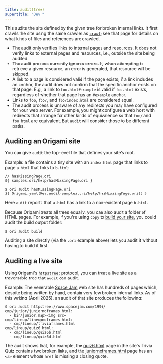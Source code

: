 ```yaml
---
title: audit(tree)
supertitle: "Dev."
---
```


This audits the site defined by the given tree for broken internal links. It first crawls the site using the same crawler as [`crawl`](crawl.html); see that page for details on what kinds of files and references are crawled.

- The audit only verifies links to internal pages and resources. It does not verify links to external pages and resources, i.e., outside the site being audited.
- The audit process currently ignores errors. If, when attempting to retrieve a given resource, an error is generated, that resource will be skipped.
- A link to a page is considered valid if the page exists; if a link includes an anchor, the audit does not confirm that the specific anchor exists on that page. E.g., a link to `foo.html#example` is valid if `foo.html` exists, regardless of whether that page has an `#example` anchor.
- Links to `foo`, `foo/`, and `foo/index.html` are considered equal.
- The audit process is unaware of any redirects you may have configured for your web server. For example, you might configure a web host with redirects that arrange for other kinds of equivalence so that `foo/` and `foo.html` are equivalent. But `audit` will consider those to be different paths.

## Auditing an Origami site

You can give `audit` the top-level file that defines your site's root.

Example: a file contains a tiny site with an `index.html` page that links to page `a.html` that links to `b.html`:

```ori
// hasMissingPage.ori
${ samples.ori/help/hasMissingPage.ori }
```

```console
$ ori audit hasMissingPage.ori
${ Origami.yaml(Dev.audit(samples.ori/help/hasMissingPage.ori)) }
```

Here `audit` reports that `a.html` has a link to a non-existent page `b.html`.

Because Origami treats all trees equally, you can also audit a folder of HTML pages. For example, if you're using `copy` to [build your site](/builtins/dev/copy.html#copy-to-build), you could audit the build output folder:

```console
$ ori audit build
```

Auditing a site directly (via the `.ori` example above) lets you audit it without having to build it first.

## Auditing a live site

Using Origami's [`httpstree:`](/builtins/protocol/httpstree.html) protocol, you can treat a live site as a traversable tree that `audit` can audit.

Example: The venerable [Space Jam](https://www.spacejam.com/1996/) web site has hundreds of pages which, despite being written by hand, contain very few broken internal links. As of this writing (April 2025), an audit of that site produces the following:

```console
$ ori audit httpstree://www.spacejam.com/1996/
cmp/junior/juniornoframes.html:
  - bin/junior.map><img src=
cmp/lineup/lineupnoframes.html:
  - cmp/lineup/triviaframes.html
cmp/lineup/quiz6.html:
  - cmp/lineup/quiz6b.html
  - cmp/lineup/quiz6d.html
```

The audit shows that, for example, the [quiz6.html](https://www.spacejam.com/1996/cmp/lineup/quiz6.html) page in the site's Trivia Quiz contains two broken links, and the [juniornoframes.html](https://www.spacejam.com/1996/cmp/junior/juniornoframes.html) page has an `<a>` element whose `href` is missing a closing quote.
